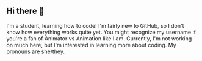 ## Hi there 👋
I'm a student, learning how to code! I'm fairly new to GitHub, so I don't know how everything works quite yet. You might recognize my username if you're a fan of Animator vs Animation like I am. Currently, I'm not working on much here, but I'm interested in learning more about coding. My pronouns are she/they.

<!--
**ITSMEYELLOW-TheDarkLordsConsole/ITSMEYELLOW-TheDarkLordsConsole** is a ✨ _special_ ✨ repository because its `README.md` (this file) appears on your GitHub profile.

Here are some ideas to get you started:

- 🔭 I’m currently working on ...
- 🌱 I’m currently learning ...
- 👯 I’m looking to collaborate on ...
- 🤔 I’m looking for help with ...
- 💬 Ask me about ...
- 📫 How to reach me: ...
- 😄 Pronouns: ...
- ⚡ Fun fact: ...
-->
